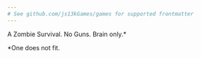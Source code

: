 ```yaml
---
# See github.com/js13kGames/games for supported frontmatter
---
```

A Zombie Survival. No Guns. Brain only.* 

*One does not fit.